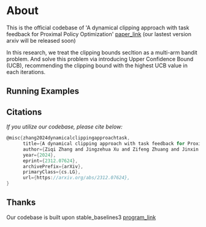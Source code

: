 # About
This is the official codebase of 'A dynamical clipping approach with task feedback for Proximal Policy Optimization' [paper_link](https://arxiv.org/abs/2312.07624) (our lastest version arxiv will be released soon)

In this research, we treat the clipping bounds secltion as a multi-arm bandit problem. And solve this problem via introducing Upper Confidence Bound (UCB), recommending the clipping bound with the highest UCB value in each iterations.

## Running Examples


## Citations

*If you utilize our codebase, please cite below:*
```c
@misc{zhang2024dynamicalclippingapproachtask,
      title={A dynamical clipping approach with task feedback for Proximal Policy Optimization}, 
      author={Ziqi Zhang and Jingzehua Xu and Zifeng Zhuang and Jinxin Liu and Donglin wang and Shuai Zhang},
      year={2024},
      eprint={2312.07624},
      archivePrefix={arXiv},
      primaryClass={cs.LG},
      url={https://arxiv.org/abs/2312.07624}, 
}
```

## Thanks 

Our codebase is built upon stable_baselines3 [program_link](https://github.com/DLR-RM/stable-baselines3)
